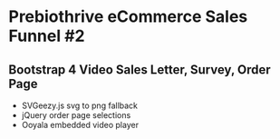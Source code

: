# Prebiothrive eCommerce Sales Funnel #2
## Bootstrap 4 Video Sales Letter, Survey, Order Page
* SVGeezy.js svg to png fallback
* jQuery order page selections
* Ooyala embedded video player
